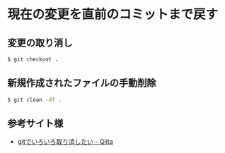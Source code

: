 # 現在の変更を直前のコミットまで戻す

## 変更の取り消し

```sh
$ git checkout .
```

## 新規作成されたファイルの手動削除

```sh
$ git clean -df .
```

## 参考サイト様

* [gitでいろいろ取り消したい \- Qiita](https://qiita.com/tani-shi/items/3419600447292abf6c79)